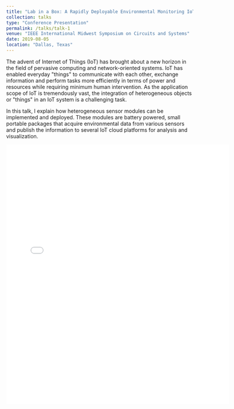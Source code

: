 ```yaml
---
title: "Lab in a Box: A Rapidly Deployable Environmental Monitoring IoT System"
collection: talks
type: "Conference Presentation"
permalink: /talks/talk-1
venue: "IEEE International Midwest Symposium on Circuits and Systems"
date: 2019-08-05
location: "Dallas, Texas"
---
```


The advent of Internet of Things (IoT) has brought about a new horizon in the field of pervasive computing and network-oriented systems. IoT has enabled everyday "things" to communicate with each other, exchange information and perform tasks more efficiently in terms of power and resources while requiring minimum human intervention. As the application scope of IoT is tremendously vast, the integration of heterogeneous objects or "things" in an IoT system is a challenging task. 

In this talk, I explain how heterogeneous sensor modules can be implemented and deployed. These modules are battery powered, small portable packages that acquire environmental data from various sensors and publish the information to several IoT cloud platforms for analysis and visualization.

<embed src="{{ site.baseurl }}/files/Lab-in-a-box_Graphic.pdf" width="600" height="700" type='application/pdf'>
